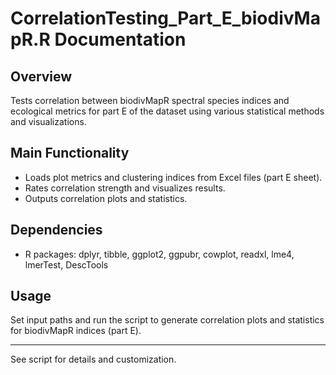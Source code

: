 # CorrelationTesting_Part_E_biodivMapR.R Documentation

## Overview
Tests correlation between biodivMapR spectral species indices and ecological metrics for part E of the dataset using various statistical methods and visualizations.

## Main Functionality
- Loads plot metrics and clustering indices from Excel files (part E sheet).
- Rates correlation strength and visualizes results.
- Outputs correlation plots and statistics.

## Dependencies
- R packages: dplyr, tibble, ggplot2, ggpubr, cowplot, readxl, lme4, lmerTest, DescTools

## Usage
Set input paths and run the script to generate correlation plots and statistics for biodivMapR indices (part E).

---
See script for details and customization.